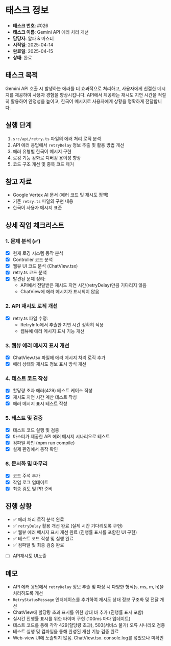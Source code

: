 # 태스크 정보

- **태스크 번호**: #026
- **태스크 이름**: Gemini API 에러 처리 개선
- **담당자**: 알파 & 마스터
- **시작일**: 2025-04-14
- **완료일**: 2025-04-15
- **상태**: 완료

## 태스크 목적

Gemini API 호출 시 발생하는 에러를 더 효과적으로 처리하고, 사용자에게 친절한 메시지를 제공하여 사용자 경험을 향상시킵니다. API에서 제공하는 재시도 지연 시간을 적절히 활용하여 안정성을 높이고, 한국어 메시지로 사용자에게 상황을 명확하게 전달합니다.

## 실행 단계

1. `src/api/retry.ts` 파일의 에러 처리 로직 분석
2. API 에러 응답에서 `retryDelay` 정보 추출 및 활용 방법 개선
3. 에러 유형별 한국어 메시지 구현
4. 로깅 기능 강화로 디버깅 용이성 향상
5. 코드 구조 개선 및 중복 코드 제거

## 참고 자료

- Google Vertex AI 문서 (에러 코드 및 재시도 정책)
- 기존 `retry.ts` 파일의 구현 내용
- 한국어 사용자 메시지 표준

## 상세 작업 체크리스트

### 1. 문제 분석 (✅)
- [x] 현재 로깅 시스템 동작 분석
- [x] Controller 코드 분석
- [x] 웹뷰 UI 코드 분석 (ChatView.tsx)
- [x] retry.ts 코드 분석
- [x] 발견된 문제 정리:
  - API에서 전달받은 재시도 지연 시간(retryDelay)만큼 기다리지 않음
  - ChatView에 에러 메시지가 표시되지 않음

### 2. API 재시도 로직 개선
- [x] retry.ts 파일 수정:
  - RetryInfo에서 추출한 지연 시간 정확히 적용
  - 웹뷰에 에러 메시지 표시 기능 개선

### 3. 웹뷰 에러 메시지 표시 개선
- [x] ChatView.tsx 파일에 에러 메시지 처리 로직 추가
- [x] 에러 상태와 재시도 정보 표시 방식 개선

### 4. 테스트 코드 작성
- [x] 할당량 초과 에러(429) 테스트 케이스 작성
- [x] 재시도 지연 시간 계산 테스트 작성
- [x] 에러 메시지 표시 테스트 작성

### 5. 테스트 및 검증
- [x] 테스트 코드 실행 및 검증
- [x] 마스터가 제공한 API 에러 메시지 시나리오로 테스트
- [x] 컴파일 확인 (npm run compile)
- [x] 실제 환경에서 동작 확인

### 6. 문서화 및 마무리
- [x] 코드 주석 추가
- [x] 작업 로그 업데이트
- [x] 최종 검토 및 PR 준비

## 진행 상황

- ✅ 에러 처리 로직 분석 완료
- ✅ `retryDelay` 활용 개선 완료 (실제 시간 기다리도록 구현)
- ✅ 웹뷰 에러 메시지 표시 개선 완료 (진행률 표시를 포함한 UI 구현)
- ✅ 테스트 코드 작성 및 실행 완료
- ✅ 컴파일 및 최종 검증 완료
- [ ] API재시도 UI노출 

## 메모

- API 에러 응답에서 `retryDelay` 정보 추출 및 파싱 시 다양한 형식(s, ms, m, h)을 처리하도록 개선
- `RetryStatusMessage` 인터페이스를 추가하여 재시도 상태 정보 구조화 및 전달 개선
- ChatView에 할당량 초과 표시를 위한 상태 바 추가 (진행률 표시 포함)
- 실시간 진행률 표시를 위한 타이머 구현 (100ms 마다 업데이트)
- 테스트 코드를 통해 각각 429(할당량 초과), 503(서비스 불가) 오류 시나리오 검증
- 테스트 실행 및 컴파일을 통해 완성된 개선 기능 검증 완료
- Web-view UI에 노출되지 않음. ChatView.tsx. console.log를 넣었으나 미확인

